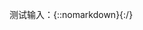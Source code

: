 

测试输入：{::nomarkdown}<script>
	let a=document.currentScript.parentNode
	a.insertAdjacentHTML('beforeEnd','<input />')
	a.lastChild.oninput=()=>{
		a.insertAdjacentHTML('beforeEnd','\n'+a.text)
	}
</script>{:/}
